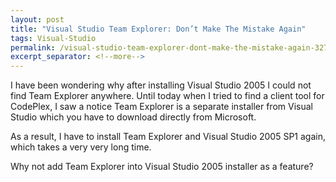 ```yaml
---
layout: post
title: "Visual Studio Team Explorer: Don’t Make The Mistake Again"
tags: Visual-Studio
permalink: /visual-studio-team-explorer-dont-make-the-mistake-again-3273c5621b82
excerpt_separator: <!--more-->
---
```

I have been wondering why after installing Visual Studio 2005 I could not find Team Explorer anywhere. Until today when I tried to find a client tool for CodePlex, I saw a notice Team Explorer is a separate installer from Visual Studio which you have to download directly from Microsoft.

As a result, I have to install Team Explorer and Visual Studio 2005 SP1 again, which takes a very very long time.

Why not add Team Explorer into Visual Studio 2005 installer as a feature?
<!--more-->